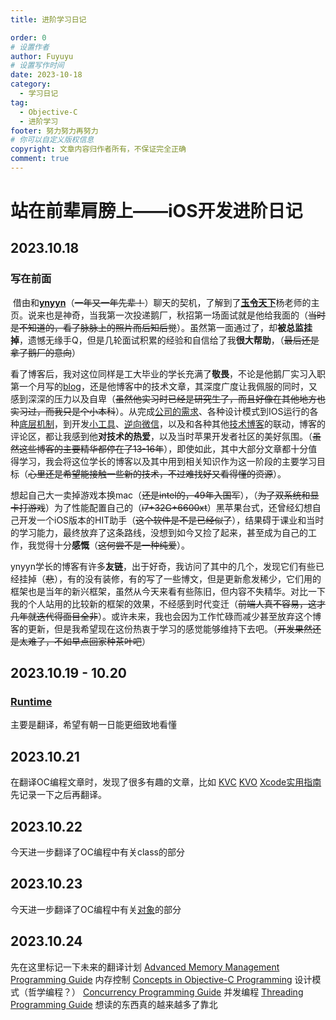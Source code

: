 ```yaml
---
title: 进阶学习日记

order: 0
# 设置作者
author: Fuyuyu
# 设置写作时间
date: 2023-10-18
category:
  - 学习日记
tag:
  - Objective-C
  - 进阶学习
footer: 努力努力再努力
# 你可以自定义版权信息
copyright: 文章内容归作者所有，不保证完全正确
comment: true
---
```


# 站在前辈肩膀上——iOS开发进阶日记

## 2023.10.18

### 写在前面

​	借由和[**ynyyn**](https://iyn.me)（~~一年又一年先辈！~~）聊天的契机，了解到了[**玉令天下**](https://yulingtianxia.com/)杨老师的主页。说来也是神奇，当我第一次投递鹅厂，秋招第一场面试就是他给我面的（~~当时是不知道的，看了脉脉上的照片而后知后觉~~）。虽然第一面通过了，却**被总监挂掉**，遗憾无缘手Q，但是几轮面试积累的经验和自信给了我**很大帮助**，（~~最后还是拿了鹅厂的意向~~）

​	看了博客后，我对这位同样是工大毕业的学长充满了**敬畏**，不论是他鹅厂实习入职第一个月写的[blog](https://yulingtianxia.com/blog/2015/11/13/Summary-of-the-first-month-in-the-internship-of-Tencent/)，还是他博客中的技术文章，其深度广度让我佩服的同时，又感到深深的压力以及自卑（~~虽然他实习时已经是研究生了，而且好像在其他地方也实习过，而我只是个小本科~~）。从完成[公司的需求](https://yulingtianxia.com/blog/2014/04/09/iosgua-gua-qia-de-shi-xian/)、各种设计模式到IOS运行的各种[底层机制](https://yulingtianxia.com/blog/2014/11/05/objective-c-runtime/)，到开发[小工具](https://yulingtianxia.com/blog/2016/11/28/pbxprojHelper/)、[逆向微信](https://yulingtianxia.com/blog/2017/03/06/How-to-hook-the-correct-method-in-reverse-engineering/)，以及和各种其他[技术博客](https://blog.sunnyxx.com/archives/page/3/)的联动，博客的评论区，都让我感到他**对技术的热爱**，以及当时苹果开发者社区的美好氛围。（~~虽然这些博客的主要精华都停在了13-16年~~），即使如此，其中大部分文章都十分值得学习，我会将这位学长的博客以及其中用到相关知识作为这一阶段的主要学习目标（~~心里还是希望能接触一些新的技术，不过难找好又看得懂的资源~~）。

​	想起自己大一卖掉游戏本换mac（~~还是intel的，49年入国军~~），（~~为了双系统和显卡打游戏~~）为了性能配置自己的（~~i7+32G+6600xt~~）黑苹果台式，还曾经幻想自己开发一个iOS版本的HIT助手（~~这个软件是不是已经似了~~），结果碍于课业和当时的学习能力，最终放弃了这条路线，没想到如今又捡了起来，甚至成为自己的工作，我觉得十分**感慨**（~~这何尝不是一种纯爱~~）。

​	ynyyn学长的博客有许多**友链**，出于好奇，我访问了其中的几个，发现它们有些已经挂掉（~~悲~~），有的没有装修，有的写了一些博文，但是更新愈发稀少，它们用的框架也是当年的新兴框架，虽然从今天来看有些陈旧，但内容不失精华。对比一下我的个人站用的比较新的框架的效果，不经感到时代变迁（~~前端人真不容易，这才几年就迭代得面目全非~~）。或许未来，我也会因为工作忙碌而减少甚至放弃这个博客的更新，但是我希望现在这份热衷于学习的感觉能够维持下去吧。（~~开发果然还是太难了，不如早点回家种茶叶吧~~）

## 2023.10.19 - 10.20

### [Runtime](Runtime.md)

主要是翻译，希望有朝一日能更细致地看懂

## 2023.10.21

在翻译OC编程文章时，发现了很多有趣的文章，比如
[KVC](https://developer.apple.com/library/archive/documentation/Cocoa/Conceptual/KeyValueCoding/index.html#//apple_ref/doc/uid/10000107-SW1)
[KVO](https://developer.apple.com/library/archive/documentation/Cocoa/Conceptual/KeyValueObserving/KeyValueObserving.html#//apple_ref/doc/uid/10000177i)
[Xcode实用指南](https://developer.apple.com/documentation/xcode#//apple_ref/doc/uid/TP40010215)
先记录一下之后再翻译。

## 2023.10.22

今天进一步翻译了OC编程中有关class的部分

## 2023.10.23

今天进一步翻译了OC编程中有关[对象](/tec/basic/programWithOC/文章（更新中）/workWithObject.md)的部分

## 2023.10.24
先在这里标记一下未来的翻译计划
[Advanced Memory Management Programming Guide](https://developer.apple.com/library/archive/documentation/Cocoa/Conceptual/MemoryMgmt/Articles/MemoryMgmt.html#//apple_ref/doc/uid/10000011i)
内存控制
[Concepts in Objective-C Programming](https://developer.apple.com/library/archive/documentation/General/Conceptual/CocoaEncyclopedia/Introspection/Introspection.html#//apple_ref/doc/uid/TP40010810-CH9-SW1)
设计模式（哲学编程？）
[Concurrency Programming Guide](https://developer.apple.com/library/archive/documentation/General/Conceptual/ConcurrencyProgrammingGuide/Introduction/Introduction.html#//apple_ref/doc/uid/TP40008091)
并发编程
[Threading Programming Guide](https://developer.apple.com/library/archive/documentation/Cocoa/Conceptual/Multithreading/Introduction/Introduction.html#//apple_ref/doc/uid/10000057i)
想读的东西真的越来越多了靠北
